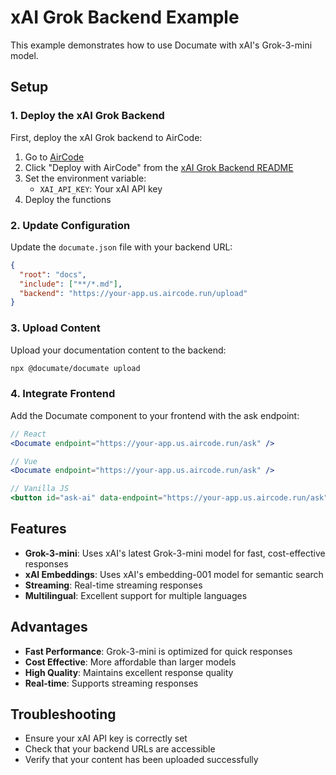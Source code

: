 # xAI Grok Backend Example

This example demonstrates how to use Documate with xAI's Grok-3-mini model.

## Setup

### 1. Deploy the xAI Grok Backend

First, deploy the xAI Grok backend to AirCode:

1. Go to [AirCode](https://aircode.io)
2. Click "Deploy with AirCode" from the [xAI Grok Backend README](../../alternative/xai-grok-backend/README.md)
3. Set the environment variable:
   - `XAI_API_KEY`: Your xAI API key
4. Deploy the functions

### 2. Update Configuration

Update the `documate.json` file with your backend URL:

```json
{
  "root": "docs",
  "include": ["**/*.md"],
  "backend": "https://your-app.us.aircode.run/upload"
}
```

### 3. Upload Content

Upload your documentation content to the backend:

```bash
npx @documate/documate upload
```

### 4. Integrate Frontend

Add the Documate component to your frontend with the ask endpoint:

```jsx
// React
<Documate endpoint="https://your-app.us.aircode.run/ask" />

// Vue
<Documate endpoint="https://your-app.us.aircode.run/ask" />

// Vanilla JS
<button id="ask-ai" data-endpoint="https://your-app.us.aircode.run/ask">Ask AI</button>
```

## Features

- **Grok-3-mini**: Uses xAI's latest Grok-3-mini model for fast, cost-effective responses
- **xAI Embeddings**: Uses xAI's embedding-001 model for semantic search
- **Streaming**: Real-time streaming responses
- **Multilingual**: Excellent support for multiple languages

## Advantages

- **Fast Performance**: Grok-3-mini is optimized for quick responses
- **Cost Effective**: More affordable than larger models
- **High Quality**: Maintains excellent response quality
- **Real-time**: Supports streaming responses

## Troubleshooting

- Ensure your xAI API key is correctly set
- Check that your backend URLs are accessible
- Verify that your content has been uploaded successfully 